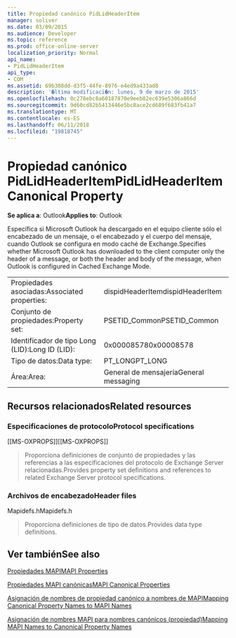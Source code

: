 ```yaml
---
title: Propiedad canónico PidLidHeaderItem
manager: soliver
ms.date: 03/09/2015
ms.audience: Developer
ms.topic: reference
ms.prod: office-online-server
localization_priority: Normal
api_name:
- PidLidHeaderItem
api_type:
- COM
ms.assetid: 69b308dd-d3f5-44fe-8976-e4ed9a433ad8
description: '�ltima modificaci�n: lunes, 9 de marzo de 2015'
ms.openlocfilehash: 0c278ebc8a60187870e9eeb82ec639e5306a866d
ms.sourcegitcommit: 9d60cd82b5413446e5bc8ace2cd689f683fb41a7
ms.translationtype: MT
ms.contentlocale: es-ES
ms.lasthandoff: 06/11/2018
ms.locfileid: "19818745"
---
```

# <a name="pidlidheaderitem-canonical-property"></a><span data-ttu-id="62908-103">Propiedad canónico PidLidHeaderItem</span><span class="sxs-lookup"><span data-stu-id="62908-103">PidLidHeaderItem Canonical Property</span></span>

  
  
<span data-ttu-id="62908-104">**Se aplica a**: Outlook</span><span class="sxs-lookup"><span data-stu-id="62908-104">**Applies to**: Outlook</span></span> 
  
<span data-ttu-id="62908-105">Especifica si Microsoft Outlook ha descargado en el equipo cliente sólo el encabezado de un mensaje, o el encabezado y el cuerpo del mensaje, cuando Outlook se configura en modo caché de Exchange.</span><span class="sxs-lookup"><span data-stu-id="62908-105">Specifies whether Microsoft Outlook has downloaded to the client computer only the header of a message, or both the header and body of the message, when Outlook is configured in Cached Exchange Mode.</span></span>
  
|||
|:-----|:-----|
|<span data-ttu-id="62908-106">Propiedades asociadas:</span><span class="sxs-lookup"><span data-stu-id="62908-106">Associated properties:</span></span>  <br/> |<span data-ttu-id="62908-107">dispidHeaderItem</span><span class="sxs-lookup"><span data-stu-id="62908-107">dispidHeaderItem</span></span>  <br/> |
|<span data-ttu-id="62908-108">Conjunto de propiedades:</span><span class="sxs-lookup"><span data-stu-id="62908-108">Property set:</span></span>  <br/> |<span data-ttu-id="62908-109">PSETID_Common</span><span class="sxs-lookup"><span data-stu-id="62908-109">PSETID_Common</span></span>  <br/> |
|<span data-ttu-id="62908-110">Identificador de tipo Long (LID):</span><span class="sxs-lookup"><span data-stu-id="62908-110">Long ID (LID):</span></span>  <br/> |<span data-ttu-id="62908-111">0x00008578</span><span class="sxs-lookup"><span data-stu-id="62908-111">0x00008578</span></span>  <br/> |
|<span data-ttu-id="62908-112">Tipo de datos:</span><span class="sxs-lookup"><span data-stu-id="62908-112">Data type:</span></span>  <br/> |<span data-ttu-id="62908-113">PT_LONG</span><span class="sxs-lookup"><span data-stu-id="62908-113">PT_LONG</span></span>  <br/> |
|<span data-ttu-id="62908-114">Área:</span><span class="sxs-lookup"><span data-stu-id="62908-114">Area:</span></span>  <br/> |<span data-ttu-id="62908-115">General de mensajería</span><span class="sxs-lookup"><span data-stu-id="62908-115">General messaging</span></span>  <br/> |
   
## <a name="related-resources"></a><span data-ttu-id="62908-116">Recursos relacionados</span><span class="sxs-lookup"><span data-stu-id="62908-116">Related resources</span></span>

### <a name="protocol-specifications"></a><span data-ttu-id="62908-117">Especificaciones de protocolo</span><span class="sxs-lookup"><span data-stu-id="62908-117">Protocol specifications</span></span>

<span data-ttu-id="62908-118">[[MS-OXPROPS]]</span><span class="sxs-lookup"><span data-stu-id="62908-118">[[MS-OXPROPS]]</span></span> 
  
> <span data-ttu-id="62908-119">Proporciona definiciones de conjunto de propiedades y las referencias a las especificaciones del protocolo de Exchange Server relacionadas.</span><span class="sxs-lookup"><span data-stu-id="62908-119">Provides property set definitions and references to related Exchange Server protocol specifications.</span></span>
    
### <a name="header-files"></a><span data-ttu-id="62908-120">Archivos de encabezado</span><span class="sxs-lookup"><span data-stu-id="62908-120">Header files</span></span>

<span data-ttu-id="62908-121">Mapidefs.h</span><span class="sxs-lookup"><span data-stu-id="62908-121">Mapidefs.h</span></span>
  
> <span data-ttu-id="62908-122">Proporciona definiciones de tipo de datos.</span><span class="sxs-lookup"><span data-stu-id="62908-122">Provides data type definitions.</span></span>
    
## <a name="see-also"></a><span data-ttu-id="62908-123">Ver también</span><span class="sxs-lookup"><span data-stu-id="62908-123">See also</span></span>



[<span data-ttu-id="62908-124">Propiedades MAPI</span><span class="sxs-lookup"><span data-stu-id="62908-124">MAPI Properties</span></span>](mapi-properties.md)
  
[<span data-ttu-id="62908-125">Propiedades MAPI canónicas</span><span class="sxs-lookup"><span data-stu-id="62908-125">MAPI Canonical Properties</span></span>](mapi-canonical-properties.md)
  
[<span data-ttu-id="62908-126">Asignación de nombres de propiedad canónico a nombres de MAPI</span><span class="sxs-lookup"><span data-stu-id="62908-126">Mapping Canonical Property Names to MAPI Names</span></span>](mapping-canonical-property-names-to-mapi-names.md)
  
[<span data-ttu-id="62908-127">Asignación de nombres MAPI para nombres canónicos (propiedad)</span><span class="sxs-lookup"><span data-stu-id="62908-127">Mapping MAPI Names to Canonical Property Names</span></span>](mapping-mapi-names-to-canonical-property-names.md)

